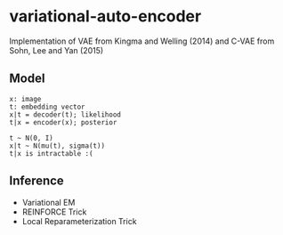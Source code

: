 # variational-auto-encoder
Implementation of VAE from Kingma and Welling (2014) and C-VAE from Sohn, Lee and Yan (2015)

## Model

```
x: image
t: embedding vector
x|t = decoder(t); likelihood
t|x = encoder(x); posterior
```
```
t ~ N(0, I)
x|t ~ N(mu(t), sigma(t))
t|x is intractable :( 
```

## Inference
- Variational EM
- REINFORCE Trick
- Local Reparameterization Trick


